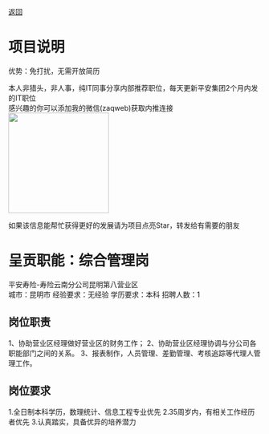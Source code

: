 [返回](../)

# 项目说明

优势：免打扰，无需开放简历

本人非猎头，非人事，纯IT同事分享内部推荐职位，每天更新平安集团2个月内发的IT职位  
感兴趣的你可以添加我的微信(zaqweb)获取内推连接  
<img src="https://github.com/zaqweb/PA-IT-JOBS/blob/master/WechatICode.jpeg"  height="200" width="200">

如果该信息能帮忙获得更好的发展请为项目点亮Star，转发给有需要的朋友

# 呈贡职能：综合管理岗
平安寿险-寿险云南分公司昆明第八营业区  
城市：昆明市 经验要求：无经验 学历要求：本科  招聘人数：1

## 岗位职责
1、协助营业区经理做好营业区的财务工作；
2、协助营业区经理协调与分公司各职能部门之间的关系。
3、报表制作，人员管理、差勤管理、考核追踪等代理人管理工作。

## 岗位要求
1.全日制本科学历，数理统计、信息工程专业优先
2.35周岁内，有相关工作经历者优先
3.认真踏实，具备优异的培养潜力





